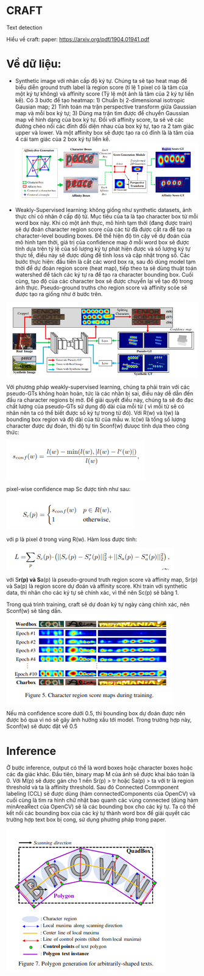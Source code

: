 # CRAFT
Text detection 

Hiểu về craft:
paper: https://arxiv.org/pdf/1904.01941.pdf

# Về dữ liệu:
- Synthetic image với nhãn cấp độ ký tự. Chúng ta sẽ tạo heat map để biểu diễn ground truth label là region score (tỉ lệ 1 pixel có là tâm của một ký tự không) và affinity score (Tỷ lệ một ảnh là tâm của 2 ký tự liền kề). Có 3 bước để tạo heatmap: 1) Chuẩn bị 2-dimensional isotropic Gausian map; 2) Tính toán ma trận perspective transform giữa Gaussian map và mỗi box ký tự; 3) Dùng ma trận tìm được để chuyển Gaussian map về hình dạng của box ký tự. Đối với affinity score, ta sẽ vẽ các đường chéo nối các đỉnh đối diện nhau của box ký tự, tạo ra 2 tam giác upper và lower. Và một affinity box sẽ được tạo ra có đỉnh là là tâm của 4 cái tam giác của 2 box ký tự liền kề.
![alt text](https://github.com/chauthehan/CRAFT/blob/master/image/generate.png)


- Weakly-Supervised learning: không giống như synthetic datasets, ảnh thực chỉ có nhãn ở cấp độ từ. Mục tiêu của ta là tạo character box từ mỗi word box này. Khi có một ảnh thực, mô hình tạm thời (đang được train) sẽ dự đoán character region score của các từ đã được cắt ra để tạo ra character-level bouding boxes. Để thể hiện độ tin cậy về dự đoán của mô hình tạm thời,  giá trị của confidence map ở mỗi word box sẽ được tính dựa trên tỷ lệ của số lượng ký tự phát hiện được và số lượng ký tự thực tế, điều này sẽ được dùng để tính loss và cập nhật trọng số.  Các bước thực hiện: đầu tiên là cắt các word box ra, sau đó dùng model tạm thời để dự đoán region score (heat map), tiếp theo ta sẽ dùng thuật toán watershed để tách các ký tự ra để tạo ra character bounding box. Cuối cùng, tạo độ của các character box sẽ được chuyển lại về tạo độ trong ảnh thực. Pseudo-ground truths cho region score và affinity scỏe sẽ được tạo ra giống như ở bước trên.

![alt text](https://github.com/chauthehan/CRAFT/blob/master/image/training_stream.png)


Với phương pháp weakly-supervised learning, chúng ta phải train với các pseudo-GTs không hoàn hoản, tức là các nhãn bị sai, điều này dễ dẫn đến đầu ra character regions bị mờ. Để giải quyết điều này, chúng ta sẽ đo đạc chất lượng của pseudo-GTs sử dụng độ dài của mỗi từ ( vì mỗi từ sẽ có nhãn nên ta có thể biết được số ký tự trong từ đó). Với R(w) và l(w) là bounding box region và độ dài của từ của mẫu w. lc(w) là tổng số lượng character được dự đoán, thì độ tự tin Sconf(w) đưuọc tính dựa theo công thức: 

![alt text](https://github.com/chauthehan/CRAFT/blob/master/image/formula1.png)


pixel-wise confidence map Sc được tính như sau:

![alt text](https://github.com/chauthehan/CRAFT/blob/master/image/formula2.png)

với p là pixel ở trong vùng R(w). Hàm loss được tính:

![alt text](https://github.com/chauthehan/CRAFT/blob/master/image/loss.png)

với S**r(p) và S**a(p) là pseudo-ground truth region score và affinity map, Sr(p) và Sa(p) là region score dự đoán và affinity score. Khi train với synthetic data, thì nhãn cho các ký tự sẽ chính xác, vì thế nên Sc(p) sẽ bằng 1.



Trong quá trình training, craft sẽ dự đoán ký tự ngày càng chính xác, nên Sconf(w) sẽ tăng dần. 
![alt text](https://github.com/chauthehan/CRAFT/blob/master/image/during_training.png)

Nếu mà confidence score dưới 0.5, thì bounding box dự đoán được nên được bỏ qua vì nó sẽ gây ảnh hưởng xấu tới model. Trong trường hợp này, Sconf(w) sẽ được đặt về 0.5


# Inference 

Ở bước inference, output có thể là word boxes hoặc character boxes hoặc các đa giác khác. Đầu tiên, binary map M của ảnh sẽ được khai báo toàn là 0. Với M(p) sẽ được gán cho 1 nến Sr(p) > tr hoặc Sa(p) > ta với tr là region threshold và ta là affinity threshold. Sau đó Connected Commponent labeling (CCL) sẽ được dùng (hàm connectedComponents của OpenCV) và cuối cùng là tìm ra hình chữ nhật bao quanh các vùng connected (dùng hàm minAreaRect của OpenCV) sẽ là các bounding box cho các ký tự. 
Ta có thể kết nối các bounding box của các ký tự thành word box để giải quyết các trường hợp text box bị cong, sử dụng phương pháp trong paper. 

![alt text](https://github.com/chauthehan/CRAFT/blob/master/image/polygon_generate.png)














